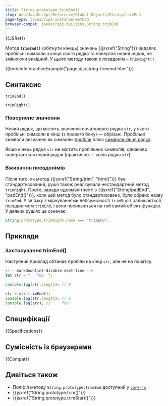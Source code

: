 ```yaml
---
title: String.prototype.trimEnd()
slug: Web/JavaScript/Reference/Global_Objects/String/trimEnd
page-type: javascript-instance-method
browser-compat: javascript.builtins.String.trimEnd
---
```


{{JSRef}}

Метод **`trimEnd()`** (обітнути кінець) значень {{jsxref("String")}} видаляє пробільні символи з кінця свого рядка та повертає новий рядок, не змінюючи вихідний. У цього методу також є псевдонім – `trimRight()`.

{{EmbedInteractiveExample("pages/js/string-trimend.html")}}

## Синтаксис

```js-nolint
trimEnd()

trimRight()
```

### Повернене значення

Новий рядок, що містить значення початкового рядка `str`, у якого пробільні символи в кінці (з правого боку) — обрізані. Пробільні символи визначені як символи-[пробіли](/uk/docs/Web/JavaScript/Reference/Lexical_grammar#probily) плюс [символи кінця рядка](/uk/docs/Web/JavaScript/Reference/Lexical_grammar#symvoly-kintsia-riadka).

Якщо кінець рядка `str` не містить пробільних символів, однаково повертається новий рядок (практично — копія рядка `str`).

### Вживання псевдонімів

Після того, як метод {{jsxref("String/trim", "trim()")}} був стандартизований, рушії також реалізували нестандартний метод `trimRight`. Проте, заради одноманітності з {{jsxref("String/padEnd", "padEnd()")}}, коли цей метод було стандартизовано, було обрано назву `trimEnd`. У зв'язку з міркуваннями вебсумісності `trimRight` залишається псевдонімом `trimEnd`, і вони посилаються на той самий об'єкт-функцію. У деяких рушіях це означає:

```js
String.prototype.trimRight.name === "trimEnd";
```

## Приклади

### Застосування trimEnd()

Наступний приклад обтинає пробіли на кінці `str`, але не на початку.

```js
<!-- markdownlint-disable-next-line -->
let str = "   foo  ";

console.log(str.length); // 8

str = str.trimEnd();
console.log(str.length); // 6
console.log(str); // '   foo'
```

## Специфікації

{{Specifications}}

## Сумісність із браузерами

{{Compat}}

## Дивіться також

- Поліфіл методу `String.prototype.trimEnd` доступний у [`core-js`](https://github.com/zloirock/core-js#ecmascript-string-and-regexp)
- {{jsxref("String.prototype.trim()")}}
- {{jsxref("String.prototype.trimStart()")}}
